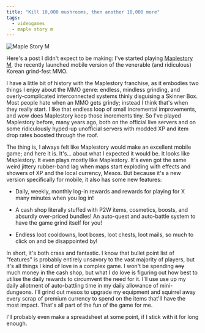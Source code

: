 ```yaml
---
title: "Kill 10,000 mushrooms, then another 10,000 more"
tags:
  - videogames
  - maple story m
---
```


![Maple Story M](assets/images/2018-08-06-maplestory-m.jpg)

Here's a post I didn't expect to be making: I've started playing [Maplestory M](https://maplestorym.nexon.com/enLaunch), the recently launched mobile version of the venerable (and ridiculous) Korean grind-fest MMO. 

I have a little bit of history with the Maplestory franchise, as it embodies two things I enjoy about the MMO genre: endless, mindless grinding, and overly-complicated interconnected systems thinly disguising a Skinner Box. Most people hate when an MMO gets grindy; instead I think that's when they really start. I like that endless loop of small incremental improvements, and wow does Maplestory keep those increments tiny. So I've played Maplestory before, many years ago, both on the official live servers and on some ridiculously hyped-up unofficial servers with modded XP and item drop rates boosted through the roof.

The thing is, I always felt like Maplestory would make an excellent mobile game; and here it is. It's... about what I expected it would be. It looks like Maplestory. It even plays mostly like Maplestory. It's even got the same weird jittery rubber-band lag when maps start exploding with effects and showers of XP and the local currency, Mesos. But because it's a new version specifically for mobile, it also has some new features:

- Daily, weekly, monthly log-in rewards and rewards for playing for X many minutes when you log in! 

- A cash shop literally stuffed with P2W items, cosmetics, boosts, and absurdly over-priced bundles!
An auto-quest and auto-battle system to have the game grind itself for you!

- Endless loot cooldowns, loot boxes, loot chests, loot mails, so much to click on and be disappointed by!

In short, it's both crass and fantastic. I know that bullet point list of "features" is probably entirely unsavory to the vast majority of players, but it's all things I kind of love in a complex game. I won't be spending ~~any~~ much money in the cash shop, but what I do love is figuring out how best to utilise the daily rewards to circumvent the need for it. I'll use use up my daily allotment of auto-battling time in my daily allowance of mini-dungeons. I'll  grind out mesos to upgrade my equipment and squirrel away every scrap of premium currency to spend on the items that'll have the most impact. That's all part of the fun of the game for me.

I'll probably even make a spreadsheet at some point, if I stick with it for long enough.